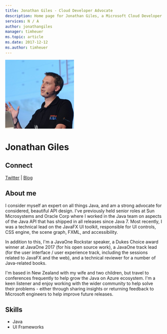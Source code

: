 ```yaml
---
title: Jonathan Giles - Cloud Developer Advocate
description: Home page for Jonathan Giles, a Microsoft Cloud Developer Advocate
services: N / A
author: jonathangiles
manager: timheuer
ms.topic: article
ms.date: 2017-12-12
ms.author: timheuer
---
```


![Image of Jonathan Giles](media/profiles/jonathan-giles.png)

# Jonathan Giles

## Connect
[Twitter](https://twitter.com/JonathanGiles) | [Blog](http://jonathangiles.net) 

## About me

I consider myself an expert on all things Java, and am a strong advocate for considered, beautiful API design. I've previously held senior roles at Sun Microsystems and Oracle Corp where I worked in the Java team on aspects of the Java API that has shipped in all releases since Java 7. Most recently, I was a technical lead on the JavaFX UI toolkit, responsible for UI controls, CSS engine, the scene graph, FXML, and accessibility.

In addition to this, I'm a JavaOne Rockstar speaker, a Dukes Choice award winner at JavaOne 2017 (for his open source work), a JavaOne track lead (for the user interface / user experience track, including the sessions related to JavaFX and the web), and a technical reviewer for a number of Java-related books.

I'm based in New Zealand with my wife and two children, but travel to conferences frequently to help grow the Java on Azure ecosystem. I'm a keen listener and enjoy working with the wider community to help solve their problems - either through sharing insights or returning feedback to Microsoft engineers to help improve future releases.


## Skills

* Java
* UI Frameworks
